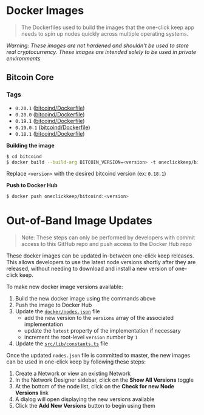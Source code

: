 # Docker Images

> The Dockerfiles used to build the images that the one-click keep app needs to spin up nodes quickly across multiple operating systems.

_Warning: These images are not hardened and shouldn't be used to store real cryptocurrency. These images are intended solely to be used in private environments_

## Bitcoin Core

### Tags

- `0.20.1` ([bitcoind/Dockerfile](https://github.com/jamaljsr/polar/blob/master/docker/bitcoind/Dockerfile))
- `0.20.0` ([bitcoind/Dockerfile](https://github.com/jamaljsr/polar/blob/master/docker/bitcoind/Dockerfile))
- `0.19.1` ([bitcoind/Dockerfile](https://github.com/jamaljsr/polar/blob/master/docker/bitcoind/Dockerfile))
- `0.19.0.1` ([bitcoind/Dockerfile](https://github.com/jamaljsr/polar/blob/master/docker/bitcoind/Dockerfile))
- `0.18.1` ([bitcoind/Dockerfile](https://github.com/jamaljsr/polar/blob/master/docker/bitcoind/Dockerfile))

**Building the image**

```sh
$ cd bitcoind
$ docker build --build-arg BITCOIN_VERSION=<version> -t oneclickkeep/bitcoind:<version> .
```

Replace `<version>` with the desired bitcoind version (ex: `0.18.1`)

**Push to Docker Hub**

```sh
$ docker push oneclickkeep/bitcoind:<version>
```

# Out-of-Band Image Updates

> Note: These steps can only be performed by developers with commit access to this GitHub repo and push access to the Docker Hub repo

These docker images can be updated in-between one-click keep releases. This allows developers to use the latest node versions shortly after they are released, without needing to download and install a new version of one-click keep.

To make new docker image versions available:

1. Build the new docker image using the commands above
2. Push the image to Docker Hub
3. Update the [`docker/nodes.json`](https://github.com/cavanmflynn/one-click-keep/blob/master/docker/nodes.json) file
   - add the new version to the `versions` array of the associated implementation
   - update the `latest` property of the implementation if necessary
   - increment the root-level `version` number by `1`
4. Update the [`src/lib/constants.ts`](https://github.com/cavanmflynn/one-click-keep/blob/master/src/utils/constants.ts) file

Once the updated `nodes.json` file is committed to master, the new images can be used in one-click keep by following these steps:

1. Create a Network or view an existing Network
2. In the Network Designer sidebar, click on the **Show All Versions** toggle
3. At the bottom of the node list, click on the **Check for new Node Versions** link
4. A dialog will open displaying the new versions available
5. Click the **Add New Versions** button to begin using them
